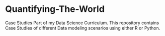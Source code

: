 # Quantifying-The-World
Case Studies
Part of my Data Science Curriculum. This repository contains Case Studies of different Data modeling scenarios using either R or Python.
